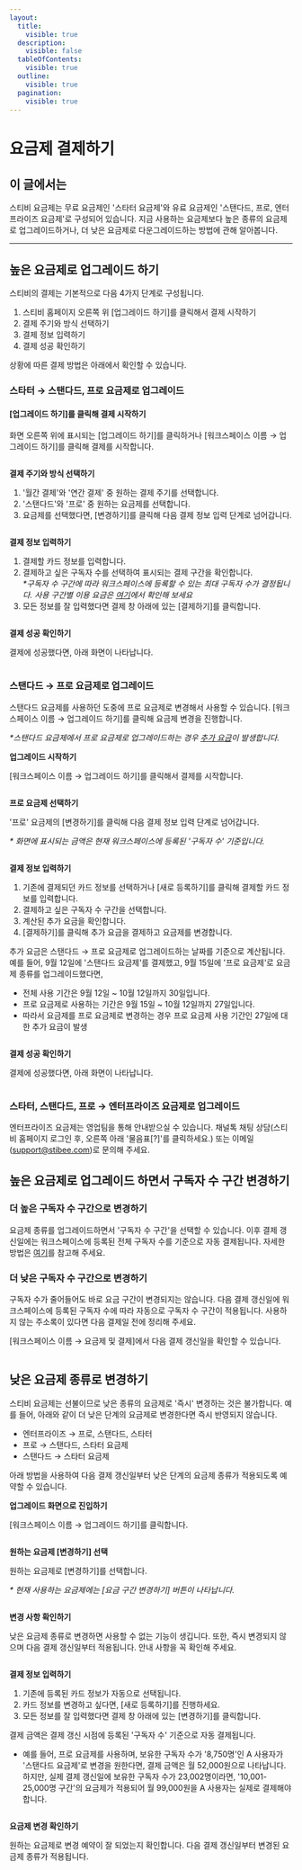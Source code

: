 ```yaml
---
layout:
  title:
    visible: true
  description:
    visible: false
  tableOfContents:
    visible: true
  outline:
    visible: true
  pagination:
    visible: true
---
```


# 요금제 결제하기

## 이 글에서는 <a href="#h_01ha1aag76sdrxdccprnvp71ne" id="h_01ha1aag76sdrxdccprnvp71ne"></a>

스티비 요금제는 무료 요금제인 '스타터 요금제'와 유료 요금제인 '스탠다드, 프로, 엔터프라이즈 요금제'로 구성되어 있습니다. 지금 사용하는 요금제보다 높은 종류의 요금제로 업그레이드하거나, 더 낮은 요금제로 다운그레이드하는 방법에 관해 알아봅니다.

***

## 높은 요금제로 업그레이드 하기

스티비의 결제는 기본적으로 다음 4가지 단계로 구성됩니다.

1. 스티비 홈페이지 오른쪽 위 \[업그레이드 하기]를 클릭해서 결제 시작하기
2. 결제 주기와 방식 선택하기
3. 결제 정보 입력하기
4. 결제 성공 확인하기

상황에 따른 결제 방법은 아래에서 확인할 수 있습니다.



### 스타터 **→** 스탠다드, 프로 요금제로 업그레이드

#### **\[업그레이드 하기]를 클릭해 결제 시작하기**

화면 오른쪽 위에 표시되는 \[업그레이드 하기]를 클릭하거나 \[워크스페이스 이름 → 업그레이드 하기]를 클릭해 결제를 시작합니다.

<figure><img src="../../.gitbook/assets/image (74).png" alt=""><figcaption></figcaption></figure>



**결제 주기와 방식 선택하기**

1. '월간 결제'와 '연간 결제' 중 원하는 결제 주기를 선택합니다.
2. '스탠다드'와 '프로' 중 원하는 요금제를 선택합니다.
3. 요금제를 선택했다면, \[변경하기]를 클릭해 다음 결제 정보 입력 단계로 넘어갑니다.&#x20;

<figure><img src="../../.gitbook/assets/image (75).png" alt=""><figcaption></figcaption></figure>



**결제 정보 입력하기**

1. 결제할 카드 정보를 입력합니다.
2. 결제하고 싶은 구독자 수를 선택하여 표시되는 결제 구간을 확인합니다.\
   _\*구독자 수 구간에 따라 워크스페이스에 등록할 수 있는 최대 구독자 수가 결정됩니다. 사용 구간별 이용 요금은_ [_여기_](../understanding/type.md)_에서 확인해 보세요_
3. 모든 정보를 잘 입력했다면 결제 창 아래에 있는 \[결제하기]를 클릭합니다.&#x20;

<figure><img src="../../.gitbook/assets/image (76).png" alt=""><figcaption></figcaption></figure>



**결제 성공 확인하기**

결제에 성공했다면, 아래 화면이 나타납니다.&#x20;

<figure><img src="../../.gitbook/assets/image (77).png" alt=""><figcaption></figcaption></figure>



### **스탠다드 → 프로 요금제로 업그레이드** <a href="#id-01ha6g4tb18k42jjtm8yzxha3t" id="id-01ha6g4tb18k42jjtm8yzxha3t"></a>

스탠다드 요금제를 사용하던 도중에 프로 요금제로 변경해서 사용할 수 있습니다. \[워크스페이스 이름 → 업그레이드 하기]를 클릭해 요금제 변경을 진행합니다.

_\*스탠다드 요금제에서 프로 요금제로 업그레이드하는 경우_ [_추가 요금_](subscriber.md#h\_01habcxf9wqq867nxnea9x5ym5)_이 발생합니다._



**업그레이드 시작하기**

\[워크스페이스 이름 → 업그레이드 하기]를 클릭해서 결제를 시작합니다.

<figure><img src="../../.gitbook/assets/image (78).png" alt=""><figcaption></figcaption></figure>



**프로 요금제 선택하기**

'프로' 요금제의 \[변경하기]를 클릭해 다음 결제 정보 입력 단계로 넘어갑니다.

_\* 화면에 표시되는 금액은 현재 워크스페이스에 등록된 '구독자 수' 기준입니다._

<figure><img src="../../.gitbook/assets/image (80).png" alt=""><figcaption></figcaption></figure>



**결제 정보 입력하기**

1. 기존에 결제되던 카드 정보를 선택하거나 \[새로 등록하기]를 클릭해 결제할 카드 정보를 입력합니다.
2. 결제하고 싶은 구독자 수 구간을 선택합니다.&#x20;
3. 계산된 추가 요금을 확인합니다.
4. \[결제하기]를 클릭해 추가 요금을 결제하고 요금제를 변경합니다.

추가 요금은 스탠다드 → 프로 요금제로 업그레이드하는 날짜를 기준으로 계산됩니다. 예를 들어, 9월 12일에 '스탠다드 요금제'를 결제했고, 9월 15일에 '프로 요금제'로 요금제 종류를 업그레이드했다면,&#x20;

* 전체 사용 기간은 9월 12일 \~ 10월 12일까지 30일입니다.
* 프로 요금제로 사용하는 기간은 9월 15일 \~ 10월 12일까지 27일입니다.
* 따라서 요금제를 프로 요금제로 변경하는 경우 프로 요금제 사용 기간인 27일에 대한 추가 요금이 발생

<figure><img src="../../.gitbook/assets/image (81).png" alt=""><figcaption></figcaption></figure>



**결제 성공 확인하기**

결제에 성공했다면, 아래 화면이 나타납니다.

<figure><img src="../../.gitbook/assets/image (82).png" alt=""><figcaption></figcaption></figure>



### 스타터, 스탠다드, 프로 → 엔터프라이즈 요금제로 업그레이드 <a href="#id-01ha6g52bytqk9tk9a0505nvbw" id="id-01ha6g52bytqk9tk9a0505nvbw"></a>

엔터프라이즈 요금제는 영업팀을 통해 안내받으실 수 있습니다. 채널톡 채팅 상담(스티비 홈페이지 로그인 후, 오른쪽 아래 '물음표\[?]'를 클릭하세요.) 또는 이메일([support@stibee.com](mailto:sales@stibee.com))로 문의해 주세요.



## 높은 요금제로 업그레이드 하면서 구독자 수 구간 변경하기 <a href="#id-01ha6k9792w1r853sz4vrpz99y" id="id-01ha6k9792w1r853sz4vrpz99y"></a>

### 더 높은 구독자 수 구간으로 변경하기 <a href="#id-01ha68j6p23zg0zdr60pftp2v2" id="id-01ha68j6p23zg0zdr60pftp2v2"></a>

요금제 종류를 업그레이드하면서 '구독자 수 구간'을 선택할 수 있습니다. 이후 결제 갱신일에는 워크스페이스에 등록된 전체 구독자 수를 기준으로 자동 결제됩니다. 자세한 방법은 [여기](subscriber.md)를 참고해 주세요.



### 더 낮은 구독자 수 구간으로 변경하기

구독자 수가 줄어들어도 바로 요금 구간이 변경되지는 않습니다. 다음 결제 갱신일에 워크스페이스에 등록된 구독자 수에 따라 자동으로 구독자 수 구간이 적용됩니다. 사용하지 않는 주소록이 있다면 다음 결제일 전에 정리해 주세요.

\[워크스페이스 이름 → 요금제 및 결제]에서 다음 결제 갱신일을 확인할 수 있습니다.

<figure><img src="../../.gitbook/assets/image (83).png" alt=""><figcaption></figcaption></figure>



## 낮은 요금제 종류로 변경하기 <a href="#id-01ha6fxp3q4xaqe8ne5d5gs3tj" id="id-01ha6fxp3q4xaqe8ne5d5gs3tj"></a>

스티비 요금제는 선불이므로 낮은 종류의 요금제로 '즉시' 변경하는 것은 불가합니다. 예를 들어, 아래와 같이 더 낮은 단계의 요금제로 변경한다면 즉시 반영되지 않습니다.

* 엔터프라이즈 → 프로, 스탠다드, 스타터
* 프로 → 스탠다드, 스타터 요금제
* 스탠다드 → 스타터 요금제

아래 방법을 사용하여 다음 결제 갱신일부터 낮은 단계의 요금제 종류가 적용되도록 예약할 수 있습니다.



**업그레이드 화면으로 진입하기**

\[워크스페이스 이름 → 업그레이드 하기]를 클릭합니다.

<figure><img src="../../.gitbook/assets/image (84).png" alt=""><figcaption></figcaption></figure>



**원하는 요금제 \[변경하기] 선택**

원하는 요금제로 \[변경하기]를 선택합니다.

_\* 현재 사용하는 요금제에는 \[요금 구간 변경하기] 버튼이 나타납니다._

<figure><img src="../../.gitbook/assets/image (85).png" alt=""><figcaption></figcaption></figure>



**변경 사항 확인하기**

낮은 요금제 종류로 변경하면 사용할 수 없는 기능이 생깁니다. 또한, 즉시 변경되지 않으며 다음 결제 갱신일부터 적용됩니다. 안내 사항을 꼭 확인해 주세요.

<figure><img src="../../.gitbook/assets/image (86).png" alt=""><figcaption></figcaption></figure>



**결제 정보 입력하기**

1. 기존에 등록된 카드 정보가 자동으로 선택됩니다.
2. 카드 정보를 변경하고 싶다면, \[새로 등록하기]를 진행하세요.
3. 모든 정보를 잘 입력했다면 결제 창 아래에 있는 \[변경하기]를 클릭합니다.

결제 금액은 결제 갱신 시점에 등록된 '구독자 수' 기준으로 자동 결제됩니다.

* 예를 들어, 프로 요금제를 사용하며, 보유한 구독자 수가 '8,750명'인 A 사용자가 '스탠다드 요금제'로 변경을 원한다면, 결제 금액은 월 52,000원으로 나타납니다. 하지만, 실제 결제 갱신일에 보유한 구독자 수가 23,002명이라면, '10,001-25,000명 구간'의 요금제가 적용되어 월 99,000원을 A 사용자는 실제로 결제해야 합니다.

<figure><img src="../../.gitbook/assets/image (87).png" alt=""><figcaption></figcaption></figure>



**요금제 변경 확인하기**

원하는 요금제로 변경 예약이 잘 되었는지 확인합니다. 다음 결제 갱신일부터 변경된 요금제 종류가 적용됩니다.

<figure><img src="../../.gitbook/assets/image (88).png" alt=""><figcaption></figcaption></figure>

<figure><img src="../../.gitbook/assets/image (89).png" alt=""><figcaption></figcaption></figure>
